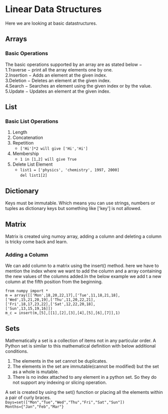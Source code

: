 # Linear Data Structures

Here we are looking at basic datastructures.  

## Arrays

### Basic Operations

The basic operations supported by an array are as stated below −  
1.Traverse − print all the array elements one by one.  
2.Insertion − Adds an element at the given index.  
3.Deletion − Deletes an element at the given index.  
4.Search − Searches an element using the given index or by the value.  
5.Update − Updates an element at the given index. 

## List

### Basic List Operations

1. Length
2. Concatenation
3. Repetition  
   * `['Hi']*2 will give ['Hi','Hi']`
4. Membership
   * `1 in [1,2] will give True` 
5. Delete List Element  
   * `list1 = ['physics', 'chemistry', 1997, 2000]`  
      `del list1[2]`

## Dictionary

Keys must be immutable. Which means you can use strings, numbers or tuples as dictionary keys but something like ['key'] is not allowed.

## Matrix

Matrix is created uing numoy array, adding a column and deleting a column is tricky come back and learn.  

### Adding a Column

We can add column to a matrix using the insert() method. here we have to mention the index where we want to add the column and a array containing the new values of the columns added.In the below example we add t a new column at the fifth position from the beginning.

`from numpy import *`  
`m = array([['Mon',18,20,22,17],['Tue',11,18,21,18],`  
`['Wed',15,21,20,19],['Thu',11,20,22,21],`  
`['Fri',18,17,23,22],['Sat',12,22,20,18],`  
`['Sun',13,15,19,16]])`  
`m_c = insert(m,[5],[[1],[2],[3],[4],[5],[6],[7]],1)`  

## Sets

Mathematically a set is a collection of items not in any particular order. A Python set is similar to this mathematical definition with below additional conditions.  

1. The elements in the set cannot be duplicates.
2. The elements in the set are immutable(cannot be modified) but the set as a whole is mutable.
3. There is no index attached to any element in a python set. So they do not support any indexing or slicing operation.

A set is created by using the set() function or placing all the elements within a pair of curly braces.  
`Days=set(["Mon","Tue","Wed","Thu","Fri","Sat","Sun"])`  
`Months={"Jan","Feb","Mar"}`  

